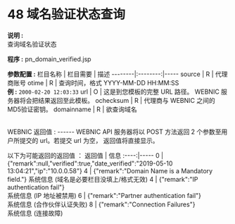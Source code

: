 # 48 域名验证状态查询

**说明 :** <br> 
查询域名验证状态

**程序 :**  pn_domain_verified.jsp

**参数配置 :**
栏目名称 | 栏目需要 | 描述
--------|:--------:|-----
source | R | 代理商账号
otime | R | 查询时间，格式 YYYY-MM-DD HH:MM:SS <br> **例 :** `2000-02-20 12:03:33`
url | O | 这是到您模板的完整 URL 路径。 WEBNIC 服务器将会把结果返回至此模板。
ochecksum | R | 代理商与 WEBNIC 之间的 MD5验证密钥。
domainname | R | 欲查询域名



<br>
WEBNIC 返回值 :
------
WEBNIC API 服务器将以 POST 方法返回 2 个参数至用户所提交的 url。若提交 url 为空， 返回值将直接显示。

以下为可能返回的返回值 ：
返回值 | 信息
:----:|-----
0 | {"remark":null,"verified":true,"date_verified":"2019-05-10 13:04:21","ip":"10.0.0.58"}
4 | {"remark":"Domain Name is a Mandatory field."} 系统信息 (域名是必要栏目没填上/格式无效)
4 | {"remark":"IP authentication fail"}<br> 系统信息 (IP 地址被禁用)
6 | {"remark":"Partner authentication fail"} <br> 系统信息 (合作伙伴认证失败)
8 | {"remark":"Connection Failures"} <br>系统信息 (连接故障)
